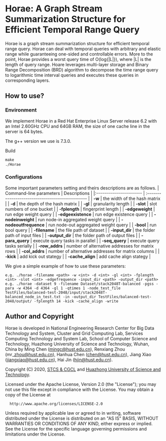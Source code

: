 # Horae: A Graph Stream Summarization Structure for Efficient Temporal Range Query
Horae is a graph stream summarization structure for efficient temporal range query. Horae can deal with temporal queries with arbitrary and elastic range while guaranteeing one-sided and controllable errors. More to the point, Horae provides a worst query time of O(log{|L|}), where |L| is the length of query range. Hoare leverages multi-layer storage and Binary Range Decomposition (BRD) algorithm to decompose the time range query to logarithmic time interval queries and executes these queries in corresponding layers.

## How to use?
### Environment
We implement Horae in a Red Hat Enterprise Linux Server release 6.2 with an Intel 2.60GHz CPU and 64GB RAM, the size of one cache line in the server is 64 bytes. 

The g++ version we use is 7.3.0.

Build

```txt
make
./Horae
```

### Configurations
Some important parameters setting and theirs descriptions are as follows.
| Command-line parameters | Descriptions                                      |
|:----------------------- | :------------------------------------------------ |
| **-w**                  | the width of the hash matrix                      |
| **-d**                  | the depth of the hash matrix                      |
| **-gl**                 | granularity length                                |
| **-slot**               | slot numbers of one bucket                        |
| **-fplength**           | fingerprint length                                | 
| **-edgeweight**         | run edge weight query                             |
| **-edgeexistence**      | run edge existence query                          |
| **-nodeinweight**       | run node-in aggregated weight query               |
| **-nodeoutfrequence**   | run node-out aggregated weight query              |
| **-bool**               | run bool query                                    |
| **-filename**           | the file path of dataset                          |
| **-input_dir**          | the folder path of input files                    |
| **-output_dir**         | the folder path of output files                   |
| **-para_query**         | execute query tasks in parallel                    |
| **-seq_query**          | execute query tasks serially                       |
| **-row_addrs**          | number of alternative addresses for matrix rows    |
| **-col_addrs**          | number of alternative addresses for matrix columns |
| **-kick**               | add kick out stategy                               |
| **-cache_align**        | add cache align stategy                            |

We give a simple example of how to use these parameters:
``` code
e.g. ./horae -filename <path> -w <int> -d <int> -gl <int> -fplength <int> -slot <int> -edgefrequence -input_dir <path> -output_dir <path>
e.g. ./horae -dataset 9 -filename Dataset/stack2048T-balanced -pgss -para -w 4364 -d 4364 -gl 1 -qtimes 1 -node_test_file TestFiles/balanced-test-2048/input/stack2048T-balanced_node_in_test.txt -in -output_dir TestFiles/balanced-test-2048/output/ -fplength 14 -kick -cache_align -write
```


## Author and Copyright

Horae is developed in National Engineering Research Center for Big Data Technology and System, Cluster and Grid Computing Lab, Services Computing Technology and System Lab, School of Computer Science and Technology, Huazhong University of Science and Technology, Wuhan, China by Ming Chen (mingc@hust.edu.cn), Renxiang Zhou (mr\_zhou@hust.edu.cn), Hanhua Chen (chen@hust.edu.cn), Jiang Xiao (jiangxiao@hust.edu.cn), Hai Jin (hjin@hust.edu.cn).

Copyright (C) 2020, [STCS & CGCL](http://grid.hust.edu.cn/) and [Huazhong University of Science and Technology](http://www.hust.edu.cn).

Licensed under the Apache License, Version 2.0 (the "License");
you may not use this file except in compliance with the License.
You may obtain a copy of the License at

      http://www.apache.org/licenses/LICENSE-2.0

Unless required by applicable law or agreed to in writing, software
distributed under the License is distributed on an "AS IS" BASIS,
WITHOUT WARRANTIES OR CONDITIONS OF ANY KIND, either express or implied.
See the License for the specific language governing permissions and
limitations under the License.